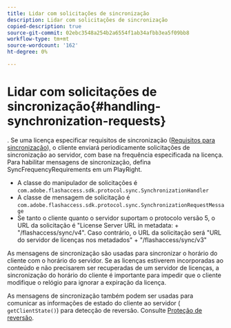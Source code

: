 ```yaml
---
title: Lidar com solicitações de sincronização
description: Lidar com solicitações de sincronização
copied-description: true
source-git-commit: 02ebc3548a254b2a6554f1ab34afbb3ea5f09bb8
workflow-type: tm+mt
source-wordcount: '162'
ht-degree: 0%

---
```


# Lidar com solicitações de sincronização{#handling-synchronization-requests}

. Se uma licença especificar requisitos de sincronização ([Requisitos para sincronização](../../aaxs-protecting-content/content-introduction/content-usage-rules/content-time-based-rules/content-time-based-rules-defining.md#requirements-for-synchronization)), o cliente enviará periodicamente solicitações de sincronização ao servidor, com base na frequência especificada na licença. Para habilitar mensagens de sincronização, defina SyncFrequencyRequirements em um PlayRight.

* A classe do manipulador de solicitações é `com.adobe.flashaccess.sdk.protocol.sync.SynchronizationHandler`
* A classe de mensagem de solicitação é `com.adobe.flashaccess.sdk.protocol.sync.SynchronizationRequestMessage`
* Se tanto o cliente quanto o servidor suportam o protocolo versão 5, o URL da solicitação é &quot;License Server URL in metadata: + &quot;/flashaccess/sync/v4&quot;. Caso contrário, o URL da solicitação será &quot;URL do servidor de licenças nos metadados&quot; + &quot;/flashaccess/sync/v3&quot;

As mensagens de sincronização são usadas para sincronizar o horário do cliente com o horário do servidor. Se as licenças estiverem incorporadas ao conteúdo e não precisarem ser recuperadas de um servidor de licenças, a sincronização do horário do cliente é importante para impedir que o cliente modifique o relógio para ignorar a expiração da licença.

As mensagens de sincronização também podem ser usadas para comunicar as informações de estado do cliente ao servidor ( `getClientState()`) para detecção de reversão. Consulte [Proteção de reversão](../../aaxs-protecting-content/content-implementing-the-license-server/content-processing-aaxs-requests/content-rollback-detection.md).
